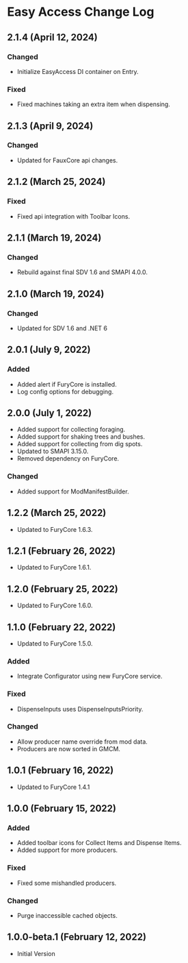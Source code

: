 # Easy Access Change Log

## 2.1.4 (April 12, 2024)

### Changed

* Initialize EasyAccess DI container on Entry.

### Fixed

* Fixed machines taking an extra item when dispensing.

## 2.1.3 (April 9, 2024)

### Changed

* Updated for FauxCore api changes.

## 2.1.2 (March 25, 2024)

### Fixed

* Fixed api integration with Toolbar Icons.

## 2.1.1 (March 19, 2024)

### Changed

* Rebuild against final SDV 1.6 and SMAPI 4.0.0.

## 2.1.0 (March 19, 2024)

### Changed

* Updated for SDV 1.6 and .NET 6

## 2.0.1 (July 9, 2022)

### Added

* Added alert if FuryCore is installed.
* Log config options for debugging.

## 2.0.0 (July 1, 2022)

* Added support for collecting foraging.
* Added support for shaking trees and bushes.
* Added support for collecting from dig spots.
* Updated to SMAPI 3.15.0.
* Removed dependency on FuryCore.

### Changed

* Added support for ModManifestBuilder.

## 1.2.2 (March 25, 2022)

* Updated to FuryCore 1.6.3.

## 1.2.1 (February 26, 2022)

* Updated to FuryCore 1.6.1.

## 1.2.0 (February 25, 2022)

* Updated to FuryCore 1.6.0.

## 1.1.0 (February 22, 2022)

* Updated to FuryCore 1.5.0.

### Added

* Integrate Configurator using new FuryCore service.

### Fixed

* DispenseInputs uses DispenseInputsPriority.

### Changed

* Allow producer name override from mod data.
* Producers are now sorted in GMCM.

## 1.0.1 (February 16, 2022)

* Updated to FuryCore 1.4.1

## 1.0.0 (February 15, 2022)

### Added

* Added toolbar icons for Collect Items and Dispense Items.
* Added support for more producers.

### Fixed

* Fixed some mishandled producers.

### Changed

* Purge inaccessible cached objects.

## 1.0.0-beta.1 (February 12, 2022)

* Initial Version